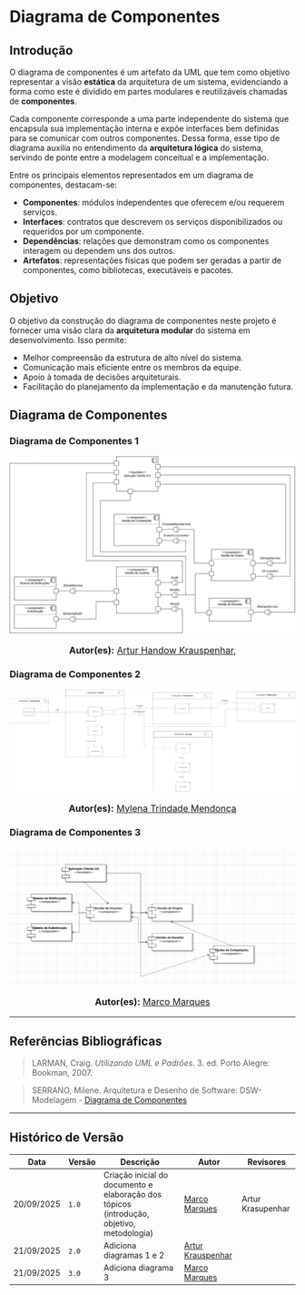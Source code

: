 # Diagrama de Componentes

## Introdução

O diagrama de componentes é um artefato da UML que tem como objetivo representar a visão **estática** da arquitetura de um sistema, evidenciando a forma como este é dividido em partes modulares e reutilizáveis chamadas de **componentes**.  

Cada componente corresponde a uma parte independente do sistema que encapsula sua implementação interna e expõe interfaces bem definidas para se comunicar com outros componentes. Dessa forma, esse tipo de diagrama auxilia no entendimento da **arquitetura lógica** do sistema, servindo de ponte entre a modelagem conceitual e a implementação.  

Entre os principais elementos representados em um diagrama de componentes, destacam-se:

- **Componentes**: módulos independentes que oferecem e/ou requerem serviços.
- **Interfaces**: contratos que descrevem os serviços disponibilizados ou requeridos por um componente.
- **Dependências**: relações que demonstram como os componentes interagem ou dependem uns dos outros.
- **Artefatos**: representações físicas que podem ser geradas a partir de componentes, como bibliotecas, executáveis e pacotes.

## Objetivo

O objetivo da construção do diagrama de componentes neste projeto é fornecer uma visão clara da **arquitetura modular** do sistema em desenvolvimento. Isso permite:

- Melhor compreensão da estrutura de alto nível do sistema.
- Comunicação mais eficiente entre os membros da equipe.
- Apoio à tomada de decisões arquiteturais.
- Facilitação do planejamento da implementação e da manutenção futura.

## Diagrama de Componentes

### Diagrama de Componentes 1
 
![Diagrama de Componentes 1](../../assets/DiagramaComponentes/DiagramaComponenteArtur.png)
<font size="3">
<p style="text-align: center">
<b>Autor(es):</b> 
<a href="https://github.com/Arturhk05" target="_blank">Artur Handow Krauspenhar</a>, 
</p>
</font>

### Diagrama de Componentes 2
 
![Diagrama de Componentes 2](../../assets/DiagramaComponentes/DiagramaComponenteMylena.png)
<font size="3">
<p style="text-align: center">
<b>Autor(es):</b> 
<a href="https://github.com/MylenaTrindade" target="_blank">Mylena Trindade Mendonça</a>
</p>
</font>

### Diagrama de Componentes 3
 
![Diagrama de Componentes 3](../../assets/DiagramaComponentes/Diagrama_Componentes_Marco.png)
<font size="3">
<p style="text-align: center">
<b>Autor(es):</b> 
<a href="https://github.com/marcomarquesdc" target="_blank">Marco Marques</a>
</p>
</font>

---


## Referências Bibliográficas

> LARMAN, Craig. *Utilizando UML e Padrões*. 3. ed. Porto Alegre: Bookman, 2007.  

> SERRANO, Milene. Arquitetura e Desenho de Software: DSW-Modelagem - [Diagrama de Componentes](https://unbbr-my.sharepoint.com/personal/mileneserrano_unb_br/_layouts/15/stream.aspx?id=%2Fpersonal%2Fmileneserrano_unb_br%2FDocuments%2FArqDSW%20-%20VídeosOriginais%2F05h%20-%20VideoAula%20-%20DSW-Modelagem%20-%20Componentes%2Emp4&ga=1&referrer=StreamWebApp%2EWeb&referrerScenario=AddressBarCopied%2Eview%2Ee8e10b5a-4593-4a98-b10a-0570d88854dc)

---

## Histórico de Versão
| Data       | Versão | Descrição                                                                 | Autor                                                                                 | Revisores |
| ---------- | ------ | ------------------------------------------------------------------------- | ------------------------------------------------------------------------------------- | --------- |
| 20/09/2025 | `1.0`  | Criação inicial do documento e elaboração dos tópicos (introdução, objetivo, metodologia) | [Marco Marques](https://github.com/marcomarquesdc) |  Artur Krasupenhar  |
| 21/09/2025 | `2.0`  | Adiciona diagramas 1 e 2 | [Artur Krauspenhar](https://github.com/Arturhk05) |           |
| 21/09/2025 | `3.0`  | Adiciona diagrama 3      | [Marco Marques](https://github.com/marcomarquesdc)|           |
